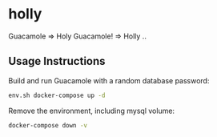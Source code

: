 # holly

Guacamole => Holy Guacamole! => Holly ..

## Usage Instructions

Build and run Guacamole with a random database password:
```bash
env.sh docker-compose up -d
```

Remove the environment, including mysql volume:
```bash
docker-compose down -v
```